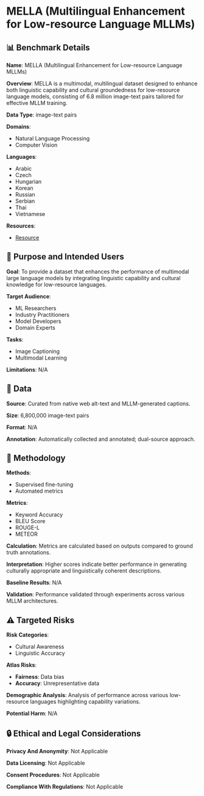 # MELLA (Multilingual Enhancement for Low-resource Language MLLMs)

## 📊 Benchmark Details

**Name**: MELLA (Multilingual Enhancement for Low-resource Language MLLMs)

**Overview**: MELLA is a multimodal, multilingual dataset designed to enhance both linguistic capability and cultural groundedness for low-resource language models, consisting of 6.8 million image-text pairs tailored for effective MLLM training.

**Data Type**: image-text pairs

**Domains**:
- Natural Language Processing
- Computer Vision

**Languages**:
- Arabic
- Czech
- Hungarian
- Korean
- Russian
- Serbian
- Thai
- Vietnamese

**Resources**:
- [Resource](https://opendatalab.com/applyMultilingualCorpus)

## 🎯 Purpose and Intended Users

**Goal**: To provide a dataset that enhances the performance of multimodal large language models by integrating linguistic capability and cultural knowledge for low-resource languages.

**Target Audience**:
- ML Researchers
- Industry Practitioners
- Model Developers
- Domain Experts

**Tasks**:
- Image Captioning
- Multimodal Learning

**Limitations**: N/A

## 💾 Data

**Source**: Curated from native web alt-text and MLLM-generated captions.

**Size**: 6,800,000 image-text pairs

**Format**: N/A

**Annotation**: Automatically collected and annotated; dual-source approach.

## 🔬 Methodology

**Methods**:
- Supervised fine-tuning
- Automated metrics

**Metrics**:
- Keyword Accuracy
- BLEU Score
- ROUGE-L
- METEOR

**Calculation**: Metrics are calculated based on outputs compared to ground truth annotations.

**Interpretation**: Higher scores indicate better performance in generating culturally appropriate and linguistically coherent descriptions.

**Baseline Results**: N/A

**Validation**: Performance validated through experiments across various MLLM architectures.

## ⚠️ Targeted Risks

**Risk Categories**:
- Cultural Awareness
- Linguistic Accuracy

**Atlas Risks**:
- **Fairness**: Data bias
- **Accuracy**: Unrepresentative data

**Demographic Analysis**: Analysis of performance across various low-resource languages highlighting capability variations.

**Potential Harm**: N/A

## 🔒 Ethical and Legal Considerations

**Privacy And Anonymity**: Not Applicable

**Data Licensing**: Not Applicable

**Consent Procedures**: Not Applicable

**Compliance With Regulations**: Not Applicable
